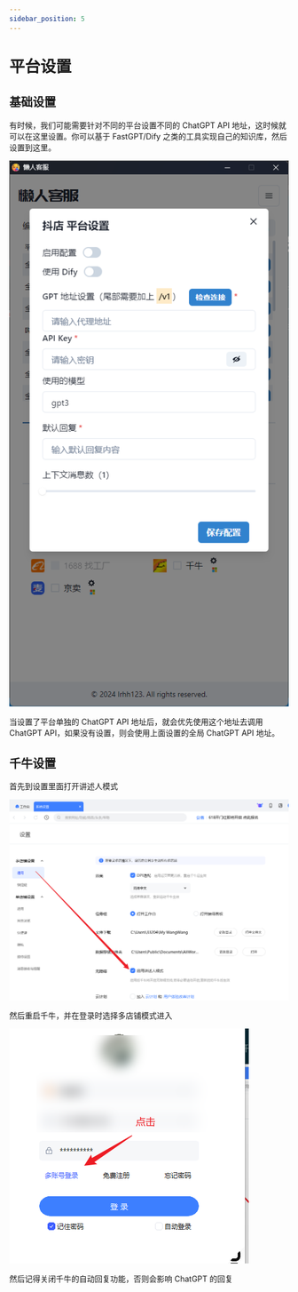 ```yaml
---
sidebar_position: 5
---
```


# 平台设置

## 基础设置
有时候，我们可能需要针对不同的平台设置不同的 ChatGPT API 地址，这时候就可以在这里设置。你可以基于 FastGPT/Dify 之类的工具实现自己的知识库，然后设置到这里。

![alt text](./docs/platform.png)

当设置了平台单独的 ChatGPT API 地址后，就会优先使用这个地址去调用 ChatGPT API，如果没有设置，则会使用上面设置的全局 ChatGPT API 地址。

## 千牛设置
首先到设置里面打开讲述人模式

![alt text](./docs/qianniu_settings_1.png)

然后重启千牛，并在登录时选择多店铺模式进入

![alt text](./docs/qianniu_settings_2.png)

然后记得关闭千牛的自动回复功能，否则会影响 ChatGPT 的回复







